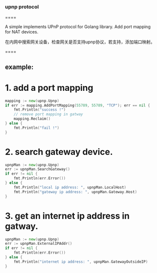 ### upnp protocol
====

A simple implements UPnP protocol for Golang library.  Add port mapping for NAT devices.

在内网中搜索网关设备，检查网关是否支持upnp协议，若支持，添加端口映射。

====

## example: 

# 1. add a port mapping
~~~ go
mapping := new(upnp.Upnp)
if err := mapping.AddPortMapping(55789, 55789, "TCP"); err == nil {
	fmt.Println("success !")
	// remove port mapping in gatway
	mapping.Reclaim()
} else {
	fmt.Println("fail !")
}
~~~

# 2. search gateway device.
~~~ go
upnpMan := new(upnp.Upnp)
err := upnpMan.SearchGateway()
if err != nil {
	fmt.Println(err.Error())
} else {
	fmt.Println("local ip address: ", upnpMan.LocalHost)
	fmt.Println("gateway ip address: ", upnpMan.Gateway.Host)
}
~~~
# 3. get an internet ip address in gatway.
~~~ go
upnpMan := new(upnp.Upnp)
err := upnpMan.ExternalIPAddr()
if err != nil {
	fmt.Println(err.Error())
} else {
	fmt.Println("internet ip address: ", upnpMan.GatewayOutsideIP)
}
~~~